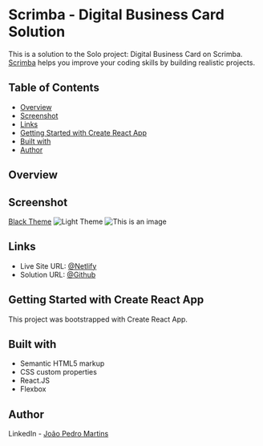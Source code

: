 # Scrimba - Digital Business Card Solution

This is a solution to the Solo project: Digital Business Card on Scrimba.
[Scrimba](https://scrimba.com) helps you improve your coding skills by building realistic projects.

## Table of Contents

- [Overview](#Overview)
- [Screenshot](##Screenshot)
- [Links](##Links)
- [Getting Started with Create React App](##GettingStartedwithCreateReactApp)
- [Built with](##Builtwith)
- [Author](##Author)

## Overview

## Screenshot

[Black Theme](../frontend/src/assets/images/screenshot1.png)
![Light Theme](../frontend/src/assets/images/screenshot2.png)
![This is an image](https://myoctocat.com/assets/images/base-octocat.svg)

## Links

- Live Site URL: [@Netlify](https://scrimba-joao-business-card.netlify.app)
- Solution URL: [@Github](https://github.com/joao82/business-card)

## Getting Started with Create React App

This project was bootstrapped with Create React App.

## Built with

- Semantic HTML5 markup
- CSS custom properties
- React.JS
- Flexbox

## Author

LinkedIn - [João Pedro Martins](https://www.linkedin.com/in/joão-pedro-martins-755ba64b/)
